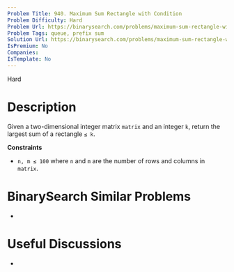 ```yaml
---
Problem Title: 940. Maximum Sum Rectangle with Condition
Problem Difficulty: Hard
Problem Url: https://binarysearch.com/problems/maximum-sum-rectangle-with-condition/
Problem Tags: queue, prefix sum
Solution Url: https://binarysearch.com/problems/maximum-sum-rectangle-with-condition/solutions/
IsPremium: No
Companies: 
IsTemplate: No
---
```


<span style="color: ;">Hard</span>

# Description

Given a two-dimensional integer matrix `matrix` and an integer `k`, return the largest sum of a rectangle `≤ k`.

**Constraints**
- `n, m ≤ 100` where `n` and `m` are the number of rows and columns in `matrix`.

# BinarySearch Similar Problems

- []()

# Useful Discussions

- []()
